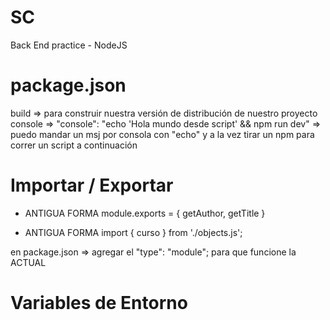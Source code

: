 # SC

Back End practice - NodeJS

# package.json

  build => para construir nuestra versión de distribución de nuestro proyecto
  console =>   "console": "echo 'Hola mundo desde script' && npm run dev" => puedo mandar un msj por consola con "echo" y a la vez tirar un npm para correr un script a continuación

# Importar / Exportar

+ ANTIGUA FORMA
module.exports = {
  getAuthor,
  getTitle
}

+ ANTIGUA FORMA
import { curso } from './objects.js';

en package.json => agregar el "type": "module"; para que funcione la ACTUAL


# Variables de Entorno

